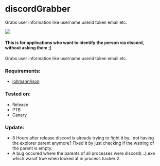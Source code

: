 # discordGrabber
Grabs user information like username userid token email etc. 

<img src="https://jelbrek.icu/kb3x691m.png">

#### This is for applications who want to identify the person via discord, without asking them ;)

Grabs user information like username userid token email etc. 

### Requirements:
- [lohmann/json](https://github.com/nlohmann/json)

### Tested on:
- Release
- PTB 
- Canary
### Update:
- 8 Hours after release discord is already trying to fight it by.. not having the explorer parent anymore?
  Fixed it by just checking if the wstring of the parent is empty.
- A bug occured where the parents of all processes were discord(...).exe 
  which wasnt true when looked at in process hacker 2.
